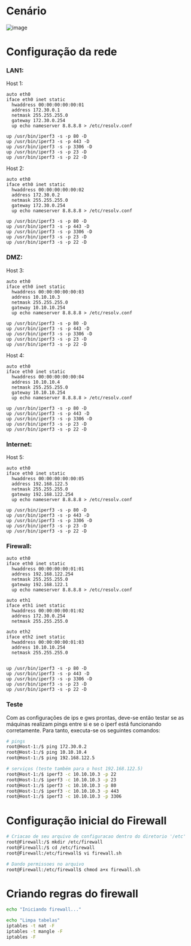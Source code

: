 # Cenário

![image](https://user-images.githubusercontent.com/37521313/206291541-cf0735f3-63ef-4254-85ca-e8f6e804e3ad.png)

# Configuração da rede
### LAN1:
Host 1:
```
auto eth0
iface eth0 inet static
  hwaddress 00:00:00:00:00:01
  address 172.30.0.1
  netmask 255.255.255.0
  gateway 172.30.0.254
  up echo nameserver 8.8.8.8 > /etc/resolv.conf

up /usr/bin/iperf3 -s -p 80 -D
up /usr/bin/iperf3 -s -p 443 -D
up /usr/bin/iperf3 -s -p 3306 -D
up /usr/bin/iperf3 -s -p 23 -D
up /usr/bin/iperf3 -s -p 22 -D
```

Host 2:
```
auto eth0
iface eth0 inet static
  hwaddress 00:00:00:00:00:02
  address 172.30.0.2
  netmask 255.255.255.0
  gateway 172.30.0.254
  up echo nameserver 8.8.8.8 > /etc/resolv.conf
  
up /usr/bin/iperf3 -s -p 80 -D
up /usr/bin/iperf3 -s -p 443 -D
up /usr/bin/iperf3 -s -p 3306 -D
up /usr/bin/iperf3 -s -p 23 -D
up /usr/bin/iperf3 -s -p 22 -D
```

### DMZ:
Host 3:
```
auto eth0
iface eth0 inet static
  hwaddress 00:00:00:00:00:03
  address 10.10.10.3
  netmask 255.255.255.0
  gateway 10.10.10.254
  up echo nameserver 8.8.8.8 > /etc/resolv.conf
  
up /usr/bin/iperf3 -s -p 80 -D
up /usr/bin/iperf3 -s -p 443 -D
up /usr/bin/iperf3 -s -p 3306 -D
up /usr/bin/iperf3 -s -p 23 -D
up /usr/bin/iperf3 -s -p 22 -D
```

Host 4:
```
auto eth0
iface eth0 inet static
  hwaddress 00:00:00:00:00:04
  address 10.10.10.4
  netmask 255.255.255.0
  gateway 10.10.10.254
  up echo nameserver 8.8.8.8 > /etc/resolv.conf
  
up /usr/bin/iperf3 -s -p 80 -D
up /usr/bin/iperf3 -s -p 443 -D
up /usr/bin/iperf3 -s -p 3306 -D
up /usr/bin/iperf3 -s -p 23 -D
up /usr/bin/iperf3 -s -p 22 -D
```

### Internet:
Host 5:
```
auto eth0
iface eth0 inet static
  hwaddress 00:00:00:00:00:05
  address 192.168.122.5
  netmask 255.255.255.0
  gateway 192.168.122.254
  up echo nameserver 8.8.8.8 > /etc/resolv.conf
  
up /usr/bin/iperf3 -s -p 80 -D
up /usr/bin/iperf3 -s -p 443 -D
up /usr/bin/iperf3 -s -p 3306 -D
up /usr/bin/iperf3 -s -p 23 -D
up /usr/bin/iperf3 -s -p 22 -D
```

### Firewall:
```
auto eth0
iface eth0 inet static
  hwaddress 00:00:00:00:01:01
  address 192.168.122.254
  netmask 255.255.255.0
  gateway 192.168.122.1
  up echo nameserver 8.8.8.8 > /etc/resolv.conf
  
auto eth1
iface eth1 inet static
  hwaddress 00:00:00:00:01:02
  address 172.30.0.254
  netmask 255.255.255.0
  
auto eth2
iface eth2 inet static
  hwaddress 00:00:00:00:01:03
  address 10.10.10.254
  netmask 255.255.255.0
  
  
up /usr/bin/iperf3 -s -p 80 -D
up /usr/bin/iperf3 -s -p 443 -D
up /usr/bin/iperf3 -s -p 3306 -D
up /usr/bin/iperf3 -s -p 23 -D
up /usr/bin/iperf3 -s -p 22 -D
```

### Teste
Com as configurações de ips e gws prontas, deve-se então testar se as máquinas realizam pings entre si e se o iperf está funcionando corretamente. Para tanto, executa-se os seguintes comandos:

```bash
# pings
root@Host-1:/$ ping 172.30.0.2
root@Host-1:/$ ping 10.10.10.4
root@Host-1:/$ ping 192.168.122.5

# serviços (teste também para o host 192.168.122.5)
root@Host-1:/$ iperf3 -c 10.10.10.3 -p 22
root@Host-1:/$ iperf3 -c 10.10.10.3 -p 23
root@Host-1:/$ iperf3 -c 10.10.10.3 -p 80
root@Host-1:/$ iperf3 -c 10.10.10.3 -p 443
root@Host-1:/$ iperf3 -c 10.10.10.3 -p 3306
```

# Configuração inicial do Firewall
```bash
# Criacao de seu arquivo de configuracao dentro do diretorio '/etc'
root@Firewall:/$ mkdir /etc/firewall
root@Firewall:/$ cd /etc/firewall
root@Firewall:/etc/firewall$ vi firewall.sh

# Dando permissoes no arquivo
root@Firewall:/etc/firewall$ chmod a+x firewall.sh
```

# Criando regras do firewall
```sh
echo "Iniciando firewall..."

echo "Limpa tabelas"
iptables -t nat -F
iptables -t mangle -F
iptables -F
```

